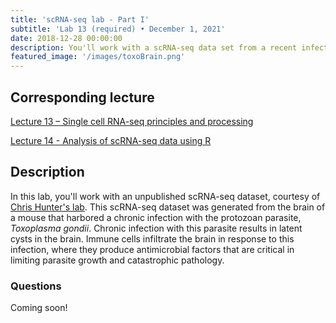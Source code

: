 ```yaml
---
title: 'scRNA-seq lab - Part I'
subtitle: 'Lab 13 (required) • December 1, 2021'
date: 2018-12-28 00:00:00
description: You'll work with a scRNA-seq data set from a recent infectious disease study.  In this lab you'll carry out processing of raw scRNA-seq data, including dimensional reduction, cluster identification and annotation.  
featured_image: '/images/toxoBrain.png'
---
```


##  Corresponding lecture

[Lecture 13 – Single cell RNA-seq principles and processing](https://diytranscriptomics.com/project/lecture-13)

[Lecture 14 - Analysis of scRNA-seq data using R](https://diytranscriptomics.com/project/lecture-14)

## Description

In this lab, you'll work with an unpublished scRNA-seq dataset, courtesy of [Chris Hunter's lab](https://www.vet.upenn.edu/research/centers-laboratories/research-laboratory/hunter-laboratory).  This scRNA-seq dataset was generated from the brain of a mouse that harbored a chronic infection with the protozoan parasite, *Toxoplasma gondii*.  Chronic infection with this parasite results in latent cysts in the brain.  Immune cells infiltrate the brain in response to this infection, where they produce antimicrobial factors that are critical in limiting parasite growth and catastrophic pathology. 

### Questions

Coming soon!